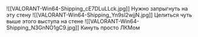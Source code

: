 ![[VALORANT-Win64-Shipping_cE7DLuLLck.jpg]]
Нужно запрыгнуть на эту стену
![[VALORANT-Win64-Shipping_Yn9sl2wjjN.jpg]]
Целиться чуть выше этого выступа на стене
![[VALORANT-Win64-Shipping_N3GnNO1gC9.jpg]]
Кинуть просто ЛКМом
